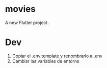 # movies

A new Flutter project.


# Dev
1.  Copiar el .env.template y renombrarlo a .env
2.  Cambiar las variables de entorno